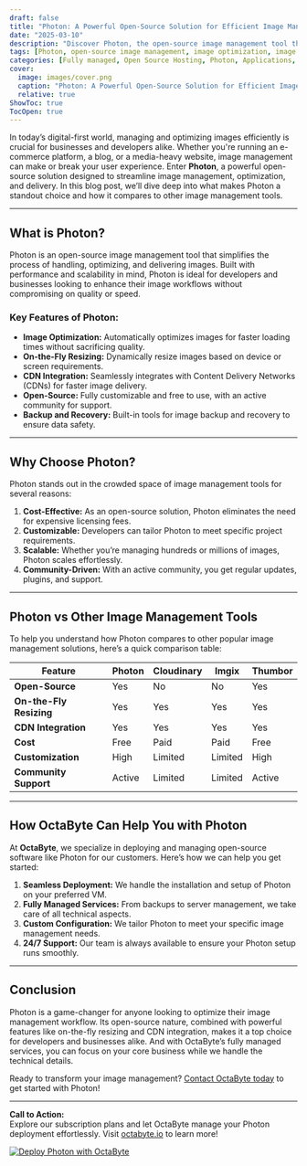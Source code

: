 ```yaml
---
draft: false
title: "Photon: A Powerful Open-Source Solution for Efficient Image Management"
date: "2025-03-10"
description: "Discover Photon, the open-source image management tool that simplifies image processing, optimization, and delivery. Learn how Photon can transform your workflow and why it stands out among other image management solutions."
tags: [Photon, open-source image management, image optimization, image processing, image delivery, open-source software, image management tools, Photon vs other tools, image hosting solutions]
categories: [Fully managed, Open Source Hosting, Photon, Applications, Forum Community, Fediverse]
cover:
  image: images/cover.png
  caption: "Photon: A Powerful Open-Source Solution for Efficient Image Management"
  relative: true
ShowToc: true
TocOpen: true
---
```



In today’s digital-first world, managing and optimizing images efficiently is crucial for businesses and developers alike. Whether you're running an e-commerce platform, a blog, or a media-heavy website, image management can make or break your user experience. Enter **Photon**, a powerful open-source solution designed to streamline image management, optimization, and delivery. In this blog post, we’ll dive deep into what makes Photon a standout choice and how it compares to other image management tools.

---

## What is Photon?

Photon is an open-source image management tool that simplifies the process of handling, optimizing, and delivering images. Built with performance and scalability in mind, Photon is ideal for developers and businesses looking to enhance their image workflows without compromising on quality or speed.

### Key Features of Photon:
- **Image Optimization:** Automatically optimizes images for faster loading times without sacrificing quality.
- **On-the-Fly Resizing:** Dynamically resize images based on device or screen requirements.
- **CDN Integration:** Seamlessly integrates with Content Delivery Networks (CDNs) for faster image delivery.
- **Open-Source:** Fully customizable and free to use, with an active community for support.
- **Backup and Recovery:** Built-in tools for image backup and recovery to ensure data safety.

---

## Why Choose Photon?

Photon stands out in the crowded space of image management tools for several reasons:

1. **Cost-Effective:** As an open-source solution, Photon eliminates the need for expensive licensing fees.
2. **Customizable:** Developers can tailor Photon to meet specific project requirements.
3. **Scalable:** Whether you’re managing hundreds or millions of images, Photon scales effortlessly.
4. **Community-Driven:** With an active community, you get regular updates, plugins, and support.

---

## Photon vs Other Image Management Tools

To help you understand how Photon compares to other popular image management solutions, here’s a quick comparison table:

| Feature                | Photon               | Cloudinary           | Imgix                | Thumbor              |
|------------------------|----------------------|----------------------|----------------------|----------------------|
| **Open-Source**        | Yes                  | No                   | No                   | Yes                  |
| **On-the-Fly Resizing**| Yes                  | Yes                  | Yes                  | Yes                  |
| **CDN Integration**    | Yes                  | Yes                  | Yes                  | Yes                  |
| **Cost**               | Free                 | Paid                 | Paid                 | Free                 |
| **Customization**      | High                 | Limited              | Limited              | High                 |
| **Community Support**  | Active               | Limited              | Limited              | Active               |

---

## How OctaByte Can Help You with Photon

At **OctaByte**, we specialize in deploying and managing open-source software like Photon for our customers. Here’s how we can help you get started:

1. **Seamless Deployment:** We handle the installation and setup of Photon on your preferred VM.
2. **Fully Managed Services:** From backups to server management, we take care of all technical aspects.
3. **Custom Configuration:** We tailor Photon to meet your specific image management needs.
4. **24/7 Support:** Our team is always available to ensure your Photon setup runs smoothly.

---

## Conclusion

Photon is a game-changer for anyone looking to optimize their image management workflow. Its open-source nature, combined with powerful features like on-the-fly resizing and CDN integration, makes it a top choice for developers and businesses alike. And with OctaByte’s fully managed services, you can focus on your core business while we handle the technical details.

Ready to transform your image management? [Contact OctaByte today](https://octabyte.io) to get started with Photon!

---

**Call to Action:**  
Explore our subscription plans and let OctaByte manage your Photon deployment effortlessly. Visit [octabyte.io](https://octabyte.io) to learn more!

[![Deploy Photon with OctaByte](/images/deploy-on-octabyte.png)](https://octabyte.io/fully-managed-open-source-services/applications/forum-community/photon)